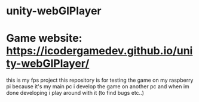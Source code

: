 # unity-webGlPlayer
# Game website: https://icodergamedev.github.io/unity-webGlPlayer/
this is my fps project this repository is for testing the game on my raspberry pi 
because it's my main pc i develop the game on another pc and when im done developing i play around with it (to find bugs etc..)

